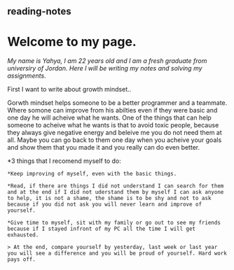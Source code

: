 ## reading-notes

# **Welcome to my page**.

_My name is Yahya, I am 22 years old and I am a fresh graduate from universiry of Jordan. Here I will be writing my notes and solving my assignments_.

First I want to write about growth mindset..

 Gorwth mindset helps someone to be a better programmer and a teammate. Where somone can improve from his abilties even if they were basic and one day he will acheive what he wants. One of the things that can help someone to acheive what he wants is that to avoid toxic people, because they always give negative energy and beleive me you do not need them at all. Maybe you can go back to them one day when you acheive your goals and show them that you made it and you really can do even better. 
 
 *3 things that I recomend myself to do:
 
    *Keep improving of myself, even with the basic things.
   
    *Read, if there are things I did not understand I can search for them and at the end if I did not uderstand them by myself I can ask anyone to help, it is not a shame, the shame is to be shy and not to ask because if you did not ask you will never learn and improve of yourself.
   
    *Give time to myself, sit with my family or go out to see my friends because if I stayed infront of my PC all the time I will get exhausted. 

    > At the end, compare yourself by yesterday, last week or last year you will see a difference and you will be proud of yourself. Hard work pays off. 

